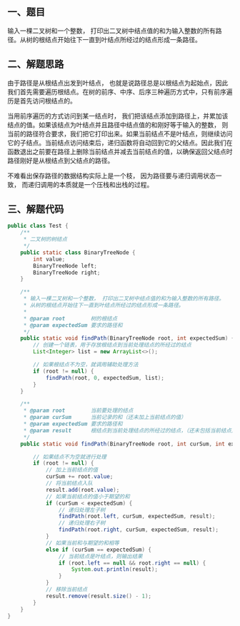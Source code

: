 ## 一、题目

输入一棵二叉树和一个整数， 打印出二叉树中结点值的和为输入整数的所有路径。从树的根结点开始往下一直到叶结点所经过的结点形成一条路径。

## 二、解题思路

由于路径是从根结点出发到叶结点， 也就是说路径总是以根结点为起始点，因此我们首先需要遍历根结点。在树的前序、中序、后序三种遍历方式中，只有前序遍历是首先访问根结点的。

当用前序遍历的方式访问到某一结点时， 我们把该结点添加到路径上，并累加该结点的值。如果该结点为叶结点并且路径中结点值的和刚好等于输入的整数， 则当前的路径符合要求，我们把它打印出来。如果当前结点不是叶结点，则继续访问它的子结点。当前结点访问结束后，递归函数将自动回到它的父结点。因此我们在函数退出之前要在路径上删除当前结点并减去当前结点的值，以确保返回父结点时路径刚好是从根结点到父结点的路径。

不难看出保存路径的数据结构实际上是一个枝， 因为路径要与递归调用状态一致， 而递归调用的本质就是一个压栈和出栈的过程。

## 三、解题代码

```java
public class Test {
    /**
     * 二叉树的树结点
     */
    public static class BinaryTreeNode {
        int value;
        BinaryTreeNode left;
        BinaryTreeNode right;
    }

    /**
     * 输入一棵二叉树和一个整数， 打印出二叉树中结点值的和为输入整数的所有路径。
     * 从树的根结点开始往下一直到叶结点所经过的结点形成一条路径。
     *
     * @param root        树的根结点
     * @param expectedSum 要求的路径和
     */
    public static void findPath(BinaryTreeNode root, int expectedSum) {
        // 创建一个链表，用于存放根结点到当前处理结点的所经过的结点
        List<Integer> list = new ArrayList<>();

        // 如果根结点不为空，就调用辅助处理方法
        if (root != null) {
            findPath(root, 0, expectedSum, list);
        }
    }

    /**
     * @param root        当前要处理的结点
     * @param curSum      当前记录的和（还未加上当前结点的值）
     * @param expectedSum 要求的路径和
     * @param result      根结点到当前处理结点的所经过的结点，（还未包括当前结点）
     */
    public static void findPath(BinaryTreeNode root, int curSum, int expectedSum, List<Integer> result) {

        // 如果结点不为空就进行处理
        if (root != null) {
            // 加上当前结点的值
            curSum += root.value;
            // 将当前结点入队
            result.add(root.value);
            // 如果当前结点的值小于期望的和
            if (curSum < expectedSum) {
                // 递归处理左子树
                findPath(root.left, curSum, expectedSum, result);
                // 递归处理右子树
                findPath(root.right, curSum, expectedSum, result);
            }
            // 如果当前和与期望的和相等
            else if (curSum == expectedSum) {
                // 当前结点是叶结点，则输出结果
                if (root.left == null && root.right == null) {
                    System.out.println(result);
                }
            }
            // 移除当前结点
            result.remove(result.size() - 1);
        }
    }
}
```



